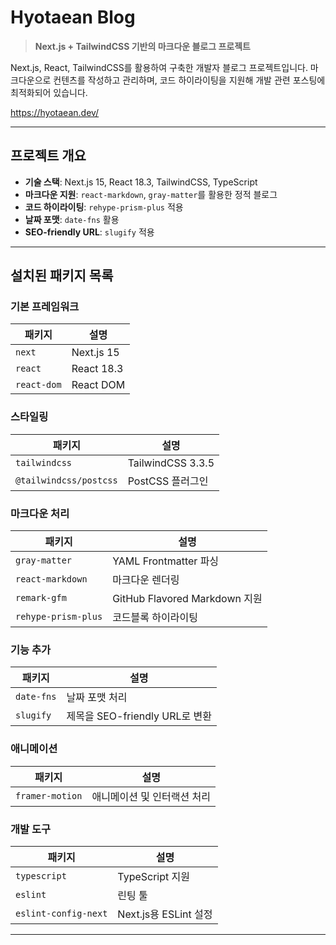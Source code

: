 #  Hyotaean Blog

> **Next.js + TailwindCSS 기반의 마크다운 블로그 프로젝트**

Next.js, React, TailwindCSS를 활용하여 구축한 개발자 블로그 프로젝트입니다.
마크다운으로 컨텐츠를 작성하고 관리하며, 코드 하이라이팅을 지원해 개발 관련 포스팅에 최적화되어 있습니다.

https://hyotaean.dev/

---

## 프로젝트 개요

- **기술 스택**: Next.js 15, React 18.3, TailwindCSS, TypeScript
- **마크다운 지원**: `react-markdown`, `gray-matter`를 활용한 정적 블로그
- **코드 하이라이팅**: `rehype-prism-plus` 적용
- **날짜 포맷**: `date-fns` 활용
- **SEO-friendly URL**: `slugify` 적용

---

## **설치된 패키지 목록**

### **기본 프레임워크**

| 패키지      | 설명       |
| ----------- | ---------- |
| `next`      | Next.js 15 |
| `react`     | React 18.3  |
| `react-dom` | React DOM  |

### **스타일링**

| 패키지                 | 설명             |
| ---------------------- | ---------------- |
| `tailwindcss`          | TailwindCSS 3.3.5 |
| `@tailwindcss/postcss` | PostCSS 플러그인 |

### **마크다운 처리**

| 패키지              | 설명                          |
| ------------------- | ----------------------------- |
| `gray-matter`       | YAML Frontmatter 파싱         |
| `react-markdown`    | 마크다운 렌더링               |
| `remark-gfm`        | GitHub Flavored Markdown 지원 |
| `rehype-prism-plus` | 코드블록 하이라이팅           |

### **기능 추가**

| 패키지     | 설명                           |
| ---------- | ------------------------------ |
| `date-fns` | 날짜 포맷 처리                 |
| `slugify`  | 제목을 SEO-friendly URL로 변환 |

### **애니메이션**

| 패키지          | 설명                      |
| --------------- | ------------------------- |
| `framer-motion` | 애니메이션 및 인터랙션 처리 |

### **개발 도구**

| 패키지               | 설명                  |
| -------------------- | --------------------- |
| `typescript`         | TypeScript 지원       |
| `eslint`             | 린팅 툴               |
| `eslint-config-next` | Next.js용 ESLint 설정 |

---
